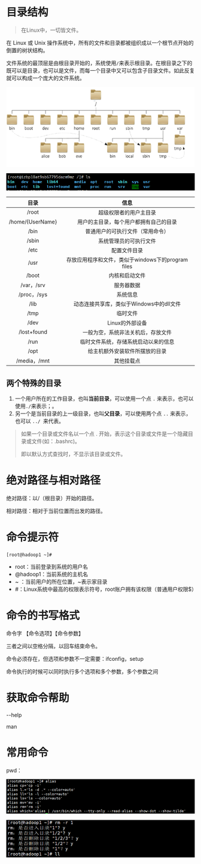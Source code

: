 # 目录结构

> 在Linux中，一切皆文件。

在 Linux 或 Unix 操作系统中，所有的文件和目录都被组织成以一个根节点开始的倒置的树状结构。

文件系统的最顶层是由根目录开始的，系统使用` / `来表示根目录。在根目录之下的既可以是目录，也可以是文件，而每一个目录中又可以包含子目录文件。如此反复就可以构成一个庞大的文件系统。

![](img/11.png)

![](img/12.png)

|       目录       |                        信息                        |
| :--------------: | :------------------------------------------------: |
|      /root       |               超级权限者的用户主目录               |
| /home/{UserName} |       用户的主目录，每个用户都拥有自己的目录       |
|       /bin       |          普通用户的可执行文件（常用命令）          |
|      /sbin       |               系统管理员的可执行文件               |
|       /etc       |                    配置文件目录                    |
|       /usr       | 存放应用程序和文件，类似于windows下的program files |
|      /boot       |                   内核和启动文件                   |
|    /var，/srv    |                     服务器数据                     |
|   /proc，/sys    |                      系统信息                      |
|       /lib       |      动态连接共享库，类似于Windows中的dll文件      |
|       /tmp       |                      临时文件                      |
|       /dev       |                  Linux的外部设备                   |
|   /lost+found    |         一般为空，系统非法关机后，存放文件         |
|       /run       |        临时文件系统，存储系统启动以来的信息        |
|       /opt       |           给主机额外安装软件所摆放的目录           |
|   /media，/mnt   |                     其他挂载点                     |

## 两个特殊的目录

1. 一个用户所在的工作目录，也叫**当前目录**，可以使用一个点 `.` 来表示，也可以使用` ./ `来表示；。
2. 另一个是当前目录的上一级目录，也叫**父目录**，可以使用两个点 `..` 来表示，也可以 `../ `来代表。

> 如果一个目录或文件名以一个点 . 开始，表示这个目录或文件是一个隐藏目录或文件(如：.bashrc)。
>
> 即以默认方式查找时，不显示该目录或文件。



# 绝对路径与相对路径

绝对路径：以/（根目录）开始的路径。

相对路径：相对于当前位置而出发的路径。

# 命令提示符

`[root@hadoop1 ~]# `

- root：当前登录到系统的用户名
- @hadoop1：当前系统的主机名
- ~ ：当前用户的所在位置，~表示家目录
- #：Linux系统中最高的权限表示符号，root账户拥有该权限（普通用户权限$）

 # 命令的书写格式

命令字 【命令选项】【命令参数】

三者之间以空格分隔，以回车结束命令。

命令必须存在，但选项和参数不一定需要：ifconfig，setup

命令执行的时候可以同时执行多个选项和多个参数，多个参数之间

# 获取命令帮助

--help

man

# 常用命令

pwd：

![image-20200522200130986](img/9.png)



![image-20200522201414673](img/10.png)

